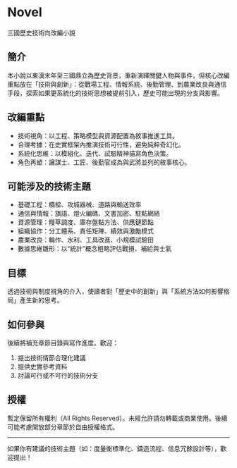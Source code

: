 # Novel

三國歷史技術向改編小說

## 簡介
本小說以東漢末年至三國鼎立為歷史背景，重新演繹關鍵人物與事件，但核心改編重點放在「技術與創新」：從戰場工程、情報系統、後勤管理、到農業改良與通信手段，探索如果更系統化的技術思想被提前引入，歷史可能出現的分支與影響。

## 改編重點
- 技術視角：以工程、策略模型與資源配置為敘事推進工具。
- 合理考據：在史實框架內推演技術可行性，避免純粹奇幻化。
- 系統化思維：以模組化、迭代、試驗精神描寫角色決策。
- 角色再塑：讓謀士、工匠、後勤官成為與武將並列的敘事核心。

## 可能涉及的技術主題
- 基礎工程：橋樑、攻城器械、道路與輸送效率
- 通信與情報：旗語、燈火編碼、文書加密、駐點網絡
- 資源管理：糧草調度、庫存盤點方法、供應鏈節點
- 組織協作：分工體系、責任矩陣、績效與激勵模式
- 農業改良：輪作、水利、工具改進、小規模試驗田
- 數據思維雛形：以“統計”概念粗略評估戰損、補給與士氣

## 目標
透過技術與制度視角的介入，使讀者對「歷史中的創新」與「系統方法如何影響格局」產生新的思考。

## 如何參與
後續將補充章節目錄與寫作進度。歡迎：
1. 提出技術情節合理化建議
2. 提供史實參考資料
3. 討論可行或不可行的技術分支

## 授權
暫定保留所有權利（All Rights Reserved）。未經允許請勿轉載或商業使用。後續可能考慮開放部分章節於自由授權格式。

---
如果你有建議的技術主題（如：度量衡標準化、鑄造流程、信息冗餘設計等），歡迎提出！
